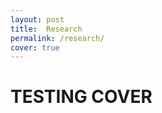 ```yaml
---
layout: post
title:  Research
permalink: /research/
cover: true
---
```


# TESTING COVER

<!--author-->
